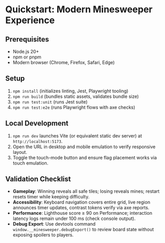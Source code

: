 # Quickstart: Modern Minesweeper Experience

## Prerequisites

- Node.js 20+
- npm or pnpm
- Modern browser (Chrome, Firefox, Safari, Edge)

## Setup

1. `npm install` (initializes linting, Jest, Playwright tooling)
2. `npm run build` (bundles static assets, validates bundle size)
3. `npm run test:unit` (runs Jest suite)
4. `npm run test:e2e` (runs Playwright flows with axe checks)

## Local Development

1. `npm run dev` launches Vite (or equivalent static dev server) at `http://localhost:5173`.
2. Open the URL in desktop and mobile emulation to verify responsive layout.
3. Toggle the touch-mode button and ensure flag placement works via touch emulation.

## Validation Checklist

- **Gameplay**: Winning reveals all safe tiles; losing reveals mines; restart resets timer while keeping difficulty.
- **Accessibility**: Keyboard navigation covers entire grid, live region announces timer updates, contrast tokens verify via axe reports.
- **Performance**: Lighthouse score ≥ 90 on Performance; interaction latency logs remain under 100 ms (check console output).
- **Debug Export**: Use devtools command `window.__minesweeper.debugExport()` to review board state without exposing spoilers to players.
